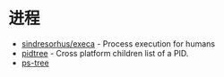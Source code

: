# 进程

- [sindresorhus/execa](https://github.com/sindresorhus/execa) - Process execution for humans
- [pidtree](https://github.com/simonepri/pidtree) - Cross platform children list of a PID.
- [ps-tree](https://github.com/indexzero/ps-tree)
